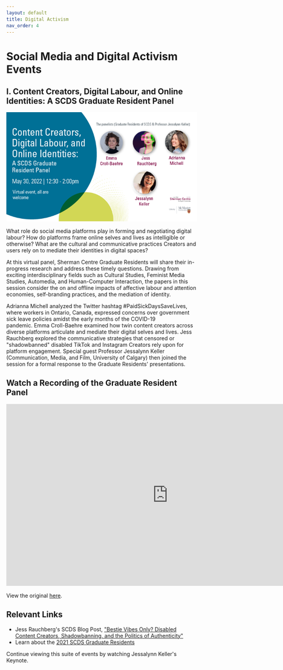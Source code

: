 ```yaml
---
layout: default
title: Digital Activism 
nav_order: 4
---
```


# Social Media and Digital Activism Events

## I. Content Creators, Digital Labour, and Online Identities: A SCDS Graduate Resident Panel

<img src="assets/img/DigitalActivism.png" alt="Workshop Title Slide" width="720">

What role do social media platforms play in forming and negotiating digital labour? How do platforms frame online selves and lives as intelligible or otherwise? What are the cultural and communicative practices Creators and users rely on to mediate their identities in digital spaces?

At this virtual panel, Sherman Centre Graduate Residents will share their in-progress research and address these timely questions. Drawing from exciting interdisciplinary fields such as Cultural Studies, Feminist Media Studies, Automedia, and Human-Computer Interaction, the papers in this session consider the on and offline impacts of affective labour and attention economies, self-branding practices, and the mediation of identity.

Adrianna Michell analyzed the Twitter hashtag #PaidSickDaysSaveLives, where workers in Ontario, Canada, expressed concerns over government sick leave policies amidst the early months of the COVID-19 pandemic. Emma Croll-Baehre examined how twin content creators across diverse platforms articulate and mediate their digital selves and lives. Jess Rauchberg explored the communicative strategies that censored or "shadowbanned" disabled TikTok and Instagram Creators rely upon for platform engagement. Special guest Professor Jessalynn Keller (Communication, Media, and Film, University of Calgary) then joined the session for a formal response to the Graduate Residents' presentations.

## Watch a Recording of the Graduate Resident Panel 

<iframe height="480" width="853" allowfullscreen frameborder=0 src="https://echo360.ca/media/c297b8e4-7227-43b4-a5ca-e32d49f9b208/public"></iframe>

View the original [here](https://echo360.ca/media/c297b8e4-7227-43b4-a5ca-e32d49f9b208/public).

## Relevant Links
- Jess Rauchberg's SCDS Blog Post, ["Bestie Vibes Only? Disabled Content Creators, Shadowbanning, and the Politics of Authenticity" ](https://scds.ca/disabled-creators-shadowbanning/)
- Learn about the [2021 SCDS Graduate Residents](https://scds.ca/2021-sherman-graduate-residents/)

Continue viewing this suite of events by watching Jessalynn Keller's Keynote.
